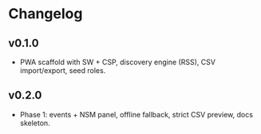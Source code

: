 # Changelog

## v0.1.0
- PWA scaffold with SW + CSP, discovery engine (RSS), CSV import/export, seed roles.

## v0.2.0
- Phase 1: events + NSM panel, offline fallback, strict CSV preview, docs skeleton.
